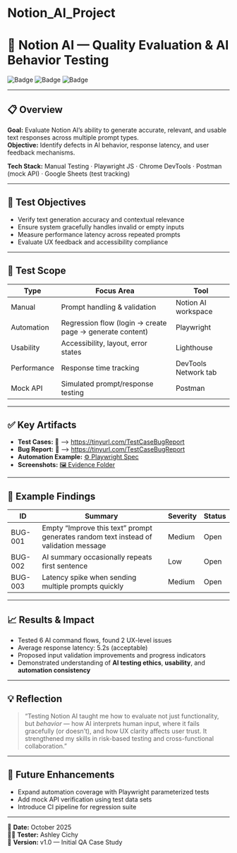 # Notion_AI_Project

# 🧠 Notion AI — Quality Evaluation & AI Behavior Testing

![Badge](https://img.shields.io/badge/Type-AI%20SaaS-blue)
![Badge](https://img.shields.io/badge/Focus-Risk--based%20Testing-orange)
![Badge](https://img.shields.io/badge/Tools-Manual%20Testing%20%7C%20Playwright%20%7C%20Lighthouse-green)

---

## 📋 Overview
**Goal:** Evaluate Notion AI’s ability to generate accurate, relevant, and usable text responses across multiple prompt types.  
**Objective:** Identify defects in AI behavior, response latency, and user feedback mechanisms.  

**Tech Stack:** Manual Testing · Playwright JS · Chrome DevTools · Postman (mock API) · Google Sheets (test tracking)

---

## 🧩 Test Objectives
- Verify text generation accuracy and contextual relevance  
- Ensure system gracefully handles invalid or empty inputs  
- Measure performance latency across repeated prompts  
- Evaluate UX feedback and accessibility compliance  

---

## 🧪 Test Scope
| **Type** | **Focus Area** | **Tool** |
|-----------|----------------|-----------|
| Manual | Prompt handling & validation | Notion AI workspace |
| Automation | Regression flow (login → create page → generate content) | Playwright |
| Usability | Accessibility, layout, error states | Lighthouse |
| Performance | Response time tracking | DevTools Network tab |
| Mock API | Simulated prompt/response testing | Postman |

---

## ✅ Key Artifacts
- **Test Cases:** 📄 --> https://tinyurl.com/TestCaseBugReport 
- **Bug Report:** 🐞 --> https://tinyurl.com/TestCaseBugReport  
- **Automation Example:** [⚙️ Playwright Spec](./automation/playwright/example.spec.ts)  
- **Screenshots:** [🖼️ Evidence Folder](./assets/screenshots/)  

---

## 🧾 Example Findings
| **ID** | **Summary** | **Severity** | **Status** |
|---------|--------------|---------------|-------------|
| BUG-001 | Empty “Improve this text” prompt generates random text instead of validation message | Medium | Open |
| BUG-002 | AI summary occasionally repeats first sentence | Low | Open |
| BUG-003 | Latency spike when sending multiple prompts quickly | Medium | Open |

---

## 📈 Results & Impact
- Tested 6 AI command flows, found 2 UX-level issues  
- Average response latency: 5.2s (acceptable)  
- Proposed input validation improvements and progress indicators  
- Demonstrated understanding of **AI testing ethics**, **usability**, and **automation consistency**

---

## 💡 Reflection
> “Testing Notion AI taught me how to evaluate not just functionality, but *behavior* — how AI interprets human input, where it fails gracefully (or doesn’t), and how UX clarity affects user trust. It strengthened my skills in risk-based testing and cross-functional collaboration.”

---

## 🚀 Future Enhancements
- Expand automation coverage with Playwright parameterized tests  
- Add mock API verification using test data sets  
- Introduce CI pipeline for regression suite  

---

📅 **Date:** October 2025  
👩‍💻 **Tester:** Ashley Cichy  
📄 **Version:** v1.0 — Initial QA Case Study
